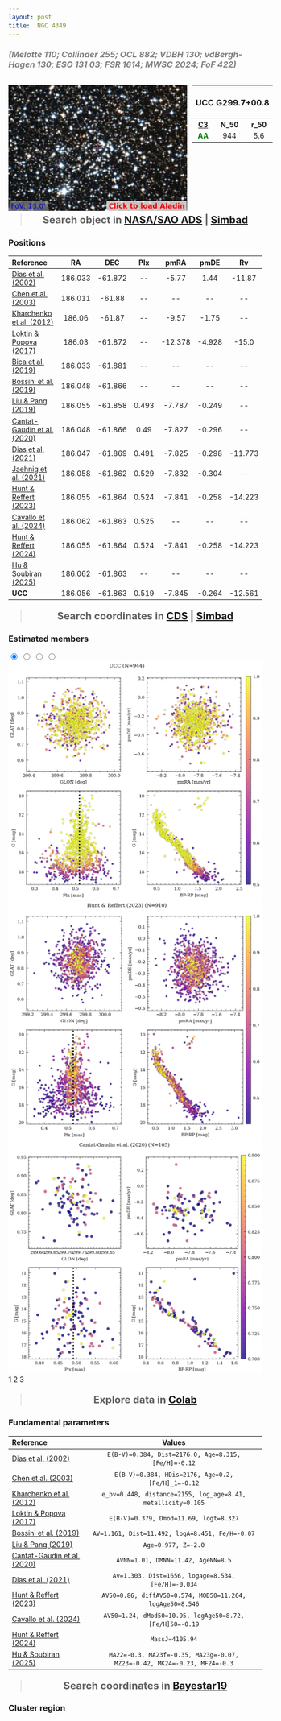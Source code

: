 ```yaml
---
layout: post
title:  NGC 4349
---
```

<h3><span style="color: #808080;"><i>(Melotte 110; Collinder 255; OCL 882; VDBH 130; vdBergh-Hagen 130; ESO 131 03; FSR 1614; MWSC 2024; FoF 422)</i></span></h3><div style="display: flex; justify-content: space-between; width:720px;height:250px">
<div style="text-align: center;">

<!-- Static image + data attributes for FOV and target -->
<img id="aladin_img"
     data-umami-event="aladin_load"
     src="https://raw.githubusercontent.com/ucc23/Q4P/main/plots/aladin/ngc4349.webp"
     alt="Click to load Aladin Lite" 
     style="width:355px;height:250px; cursor: pointer;"
     data-fov="0.187" 
     data-target="186.056 -61.863"/>
<!-- Div to contain Aladin Lite viewer -->
<div id="aladin-lite-div" style="width:355px;height:250px;display:none;"></div>
<!-- Aladin Lite script (will be loaded after the image is clicked) -->
<script src="{{ site.baseurl }}/scripts/aladin_load.js"></script>

</div>
<!-- Left block -->

<table style="width:355px;height:250px;">
  <!-- Row 1 (title) -->
  <tr>
    <td colspan="5"><h3>UCC G299.7+00.8</h3></td>
  </tr>
  <!-- Row 2 -->
  <tr>
    <th style="text-align: center;"><a href="https://ucc.ar/faq#what-is-the-c3-parameter" title="Combined class">C3</a></th>
    <th style="text-align: center;"><div title="Stars with membership probability >50%">N_50</div></th>
    <th style="text-align: center;"><div title="Radius that contains half the members [arcmin]">r_50</div></th>
  </tr>
  <!-- Row 3 -->
  <tr>
    <td style="text-align: center;"><span style="color: green; font-weight: bold;">A</span><span style="color: green; font-weight: bold;">A</span></td>
    <td style="text-align: center;">944</td>
    <td style="text-align: center;">5.6</td>
  </tr>
</table>
</div>

> <p style="text-align:center; font-weight: bold; font-size:20px">Search object in <a data-umami-event="nasa_search" href="https://ui.adsabs.harvard.edu/search/q=%20collection%3Aastronomy%20body%3A%22NGC%204349%22&sort=date%20desc%2C%20bibcode%20desc&p_=0" target="_blank">NASA/SAO ADS</a> | <a data-umami-event="simbad_search" href="https://simbad.cds.unistra.fr/simbad/sim-id-refs?Ident=ngc4349" target="_blank">Simbad</a></p>


### Positions

| Reference    | RA    | DEC   | Plx  | pmRA  | pmDE   |  Rv  |
| :---         | :---: | :---: | :---: | :---: | :---: | :---: |
|[Dias et al. (2002)](https://ui.adsabs.harvard.edu/abs/2002A%26A...389..871D) | 186.033 | -61.872 | -- | -5.77 | 1.44 | -11.87 |
|[Chen et al. (2003)](https://ui.adsabs.harvard.edu/abs/2003AJ....125.1397C) | 186.011 | -61.88 | -- | -- | -- | -- |
|[Kharchenko et al. (2012)](https://ui.adsabs.harvard.edu/abs/2012A%26A...543A.156K) | 186.06 | -61.87 | -- | -9.57 | -1.75 | -- |
|[Loktin & Popova (2017)](https://ui.adsabs.harvard.edu/abs/2017AstBu..72..257L) | 186.03 | -61.872 | -- | -12.378 | -4.928 | -15.0 |
|[Bica et al. (2019)](https://ui.adsabs.harvard.edu/abs/2019AJ....157...12B) | 186.033 | -61.881 | -- | -- | -- | -- |
|[Bossini et al. (2019)](https://ui.adsabs.harvard.edu/abs/2019A%26A...623A.108B) | 186.048 | -61.866 | -- | -- | -- | -- |
|[Liu & Pang (2019)](https://ui.adsabs.harvard.edu/abs/2019ApJS..245...32L) | 186.055 | -61.858 | 0.493 | -7.787 | -0.249 | -- |
|[Cantat-Gaudin et al. (2020)](https://ui.adsabs.harvard.edu/abs/2020A%26A...640A...1C) | 186.048 | -61.866 | 0.49 | -7.827 | -0.296 | -- |
|[Dias et al. (2021)](https://ui.adsabs.harvard.edu/abs/2021MNRAS.504..356D) | 186.047 | -61.869 | 0.491 | -7.825 | -0.298 | -11.773 |
|[Jaehnig et al. (2021)](https://ui.adsabs.harvard.edu/abs/2021ApJ...923..129J) | 186.058 | -61.862 | 0.529 | -7.832 | -0.304 | -- |
|[Hunt & Reffert (2023)](https://ui.adsabs.harvard.edu/abs/2023A%26A...673A.114H) | 186.055 | -61.864 | 0.524 | -7.841 | -0.258 | -14.223 |
|[Cavallo et al. (2024)](https://ui.adsabs.harvard.edu/abs/2024AJ....167...12C) | 186.062 | -61.863 | 0.525 | -- | -- | -- |
|[Hunt & Reffert (2024)](https://ui.adsabs.harvard.edu/abs/2024A%26A...686A..42H) | 186.055 | -61.864 | 0.524 | -7.841 | -0.258 | -14.223 |
|[Hu & Soubiran (2025)](https://ui.adsabs.harvard.edu/abs/2025A%26A...699A.246H) | 186.062 | -61.863 | -- | -- | -- | -- |
| **UCC** |186.056 | -61.863 | 0.519 | -7.845 | -0.264 | -12.561 |

> <p style="text-align:center; font-weight: bold; font-size:20px">Search coordinates in <a data-umami-event="cds_coord_search" href="https://cdsportal.u-strasbg.fr/?target=186.056,-61.863" target="_blank">CDS</a> | <a data-umami-event="simbad_coord_search" href="https://simbad.cds.unistra.fr/mobile/object_list.html?coord=186.056%20-61.863&output=json&radius=5&userEntry=ngc4349" target="_blank">Simbad</a></p>

### Estimated members

<div class="carousel">
<input type="radio" name="radio-btn" id="slide1" checked>
<input type="radio" name="radio-btn" id="slide1">
<input type="radio" name="radio-btn" id="slide2">
<input type="radio" name="radio-btn" id="slide3">
<div class="slides">
<div class="slide">
<a href="https://raw.githubusercontent.com/ucc23/Q4P/main/plots/UCC/ngc4349.webp" target="_blank">
<img src="https://raw.githubusercontent.com/ucc23/Q4P/main/plots/UCC/ngc4349.webp" alt="NGC 4349 UCC">
</a>
</div>
<div class="slide">
<a href="https://raw.githubusercontent.com/ucc23/Q4P/main/plots/HUNT23/ngc4349.webp" target="_blank">
<img src="https://raw.githubusercontent.com/ucc23/Q4P/main/plots/HUNT23/ngc4349.webp" alt="NGC 4349 HUNT23">
</a>
</div>
<div class="slide">
<a href="https://raw.githubusercontent.com/ucc23/Q4P/main/plots/CANTAT20/ngc4349.webp" target="_blank">
<img src="https://raw.githubusercontent.com/ucc23/Q4P/main/plots/CANTAT20/ngc4349.webp" alt="NGC 4349 CANTAT20">
</a>
</div>
</div>
<div class="indicators">
<label for="slide1">1</label>
<label for="slide2">2</label>
<label for="slide3">3</label>
</div>
</div>


> <p style="text-align:center; font-weight: bold; font-size:20px">Explore data in <a data-umami-event="colab" href="https://colab.research.google.com/github/ucc23/ucc/blob/main/assets/notebook.ipynb" target="_blank">Colab</a></p>


### Fundamental parameters

| Reference |  Values |
| :---      |  :---:  |
| [Dias et al. (2002)](https://ui.adsabs.harvard.edu/abs/2002A%26A...389..871D) | `E(B-V)=0.384, Dist=2176.0, Age=8.315, [Fe/H]=-0.12` |
| [Chen et al. (2003)](https://ui.adsabs.harvard.edu/abs/2003AJ....125.1397C) | `E(B-V)=0.384, HDis=2176, Age=0.2, [Fe/H]_1=-0.12` |
| [Kharchenko et al. (2012)](https://ui.adsabs.harvard.edu/abs/2012A%26A...543A.156K) | `e_bv=0.448, distance=2155, log_age=8.41, metallicity=0.105` |
| [Loktin & Popova (2017)](https://ui.adsabs.harvard.edu/abs/2017AstBu..72..257L) | `E(B-V)=0.379, Dmod=11.69, logt=8.327` |
| [Bossini et al. (2019)](https://ui.adsabs.harvard.edu/abs/2019A%26A...623A.108B) | `AV=1.161, Dist=11.492, logA=8.451, Fe/H=-0.07` |
| [Liu & Pang (2019)](https://ui.adsabs.harvard.edu/abs/2019ApJS..245...32L) | `Age=0.977, Z=-2.0` |
| [Cantat-Gaudin et al. (2020)](https://ui.adsabs.harvard.edu/abs/2020A%26A...640A...1C) | `AVNN=1.01, DMNN=11.42, AgeNN=8.5` |
| [Dias et al. (2021)](https://ui.adsabs.harvard.edu/abs/2021MNRAS.504..356D) | `Av=1.303, Dist=1656, logage=8.534, [Fe/H]=-0.034` |
| [Hunt & Reffert (2023)](https://ui.adsabs.harvard.edu/abs/2023A%26A...673A.114H) | `AV50=0.86, diffAV50=0.574, MOD50=11.264, logAge50=8.546` |
| [Cavallo et al. (2024)](https://ui.adsabs.harvard.edu/abs/2024AJ....167...12C) | `AV50=1.24, dMod50=10.95, logAge50=8.72, [Fe/H]50=-0.19` |
| [Hunt & Reffert (2024)](https://ui.adsabs.harvard.edu/abs/2024A%26A...686A..42H) | `MassJ=4105.94` |
| [Hu & Soubiran (2025)](https://ui.adsabs.harvard.edu/abs/2025A%26A...699A.246H) | `MA22=-0.3, MA23f=-0.35, MA23g=-0.07, MZ23=-0.42, MK24=-0.23, MF24=-0.3` |

> <p style="text-align:center; font-weight: bold; font-size:20px">Search coordinates in <a data-umami-event="bayestar" href="http://argonaut.skymaps.info/query?lon=299.729%20&lat=0.84&coordsys=gal&mapname=bayestar2019" target="_blank">Bayestar19</a></p>


### Cluster region

<html lang="en">
  <body>
    <center>
    <div id="plot-params"
         data-oc-name="ngc4349"
         data-ra-center="186.05"
         data-dec-center="-61.87"
         data-rad-deg="5.6"
         data-plx="0.519">
    </div>
    <div id="plot-container">
        <div id="plot"></div>
    </div>
    <script defer type="module" src="{{ site.baseurl }}/scripts/radec_scatter.js"></script>
    </center>
  </body>
</html>
<br>
